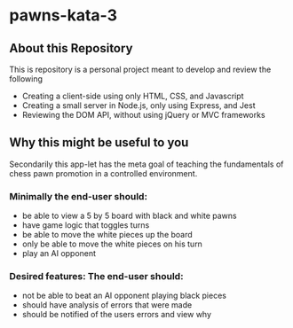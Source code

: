 # pawns-kata-3

## About this Repository
This is repository is a personal project meant to develop and review the following
* Creating a client-side using only HTML, CSS, and Javascript
* Creating a small server in Node.js, only using Express, and Jest
* Reviewing the DOM API, without using jQuery or MVC frameworks

## Why this might be useful to you
Secondarily this app-let has the meta goal of teaching the fundamentals of chess
pawn promotion in a controlled environment. 

### Minimally the end-user should:
* be able to view a 5 by 5 board with black and white pawns
* have game logic that toggles turns
* be able to move the white pieces up the board
* only be able to move the white pieces on his turn
* play an AI opponent

### Desired features: The end-user should:
* not be able to beat an AI opponent playing black pieces
* should have analysis of errors that were made
* should be notified of the users errors and view why
